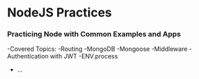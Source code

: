 # NodeJS Practices

### Practicing Node with Common Examples and Apps

-Covered Topics:
  -Routing
  -MongoDB
  -Mongoose
  -Middleware
  -Authentication with JWT
  -ENV.process
  - ...
